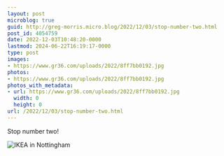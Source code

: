```yaml
---
layout: post
microblog: true
guid: http://greg-morris.micro.blog/2022/12/03/stop-number-two.html
post_id: 4054759
date: 2022-12-03T10:48:20-0000
lastmod: 2024-06-22T16:19:17-0000
type: post
images:
- https://www.gr36.com/uploads/2022/8ff7bb0192.jpg
photos:
- https://www.gr36.com/uploads/2022/8ff7bb0192.jpg
photos_with_metadata:
- url: https://www.gr36.com/uploads/2022/8ff7bb0192.jpg
  width: 0
  height: 0
url: /2022/12/03/stop-number-two.html
---
```

Stop number two! 

![IKEA in Nottingham ](https://www.gr36.com/uploads/2022/8ff7bb0192.jpg)
